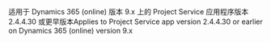 <span data-ttu-id="2be92-101">适用于 Dynamics 365 (online) 版本 9.x 上的 Project Service 应用程序版本 2.4.4.30 或更早版本</span><span class="sxs-lookup"><span data-stu-id="2be92-101">Applies to Project Service app version 2.4.4.30 or earlier on Dynamics 365 (online) version 9.x</span></span>
